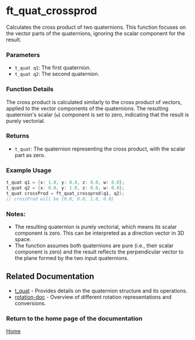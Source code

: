 # ft_quat_crossprod
Calculates the cross product of two quaternions. This function focuses on the vector parts of the quaternions, ignoring the scalar component for the result.

### Parameters
- `t_quat q1`: The first quaternion.
- `t_quat q2`: The second quaternion.

### Function Details
The cross product is calculated similarly to the cross product of vectors, applied to the vector components of the quaternions. The resulting quaternion's scalar (`w`) component is set to zero, indicating that the result is purely vectorial.

### Returns
- `t_quat`: The quaternion representing the cross product, with the scalar part as zero.

### Example Usage
```c
t_quat q1 = {x: 1.0, y: 0.0, z: 0.0, w: 0.0};
t_quat q2 = {x: 0.0, y: 1.0, z: 0.0, w: 0.0};
t_quat crossProd = ft_quat_crossprod(q1, q2);
// crossProd will be {0.0, 0.0, 1.0, 0.0}
```

### Notes:
- The resulting quaternion is purely vectorial, which means its scalar component is zero. This can be interpreted as a direction vector in 3D space.
- The function assumes both quaternions are pure (i.e., their scalar component is zero) and the result reflects the perpendicular vector to the plane formed by the two input quaternions.

## Related Documentation
- [t_quat](./t_quat.md) - Provides details on the quaternion structure and its operations.
- [rotation-doc](../rotation-doc.md) - Overview of different rotation representations and conversions.

### Return to the home page of the documentation
[Home](../../home.md)

